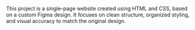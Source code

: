 This project is a single-page website created using HTML and CSS, based on a custom Figma design. It focuses on clean structure, organized styling, and visual accuracy to match the original design.
